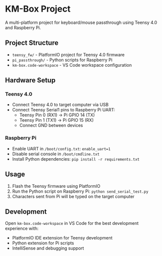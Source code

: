 # KM-Box Project

A multi-platform project for keyboard/mouse passthrough using Teensy 4.0 and Raspberry Pi.

## Project Structure

- `teensy_fw/` - PlatformIO project for Teensy 4.0 firmware
- `pi_passthrough/` - Python scripts for Raspberry Pi
- `km-box.code-workspace` - VS Code workspace configuration

## Hardware Setup

### Teensy 4.0
- Connect Teensy 4.0 to target computer via USB
- Connect Teensy Serial1 pins to Raspberry Pi UART:
  - Teensy Pin 0 (RX1) → Pi GPIO 14 (TX)
  - Teensy Pin 1 (TX1) → Pi GPIO 15 (RX)
  - Connect GND between devices

### Raspberry Pi
- Enable UART in `/boot/config.txt`: `enable_uart=1`
- Disable serial console in `/boot/cmdline.txt`
- Install Python dependencies: `pip install -r requirements.txt`

## Usage

1. Flash the Teensy firmware using PlatformIO
2. Run the Python script on Raspberry Pi: `python send_serial_test.py`
3. Characters sent from Pi will be typed on the target computer

## Development

Open `km-box.code-workspace` in VS Code for the best development experience with:
- PlatformIO IDE extension for Teensy development
- Python extension for Pi scripts
- IntelliSense and debugging support
